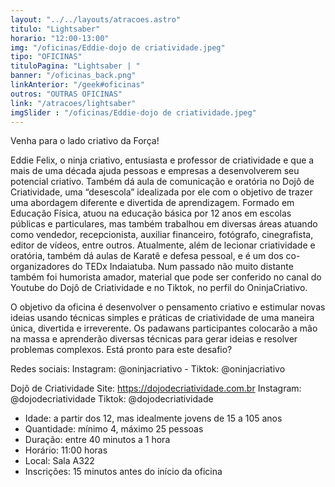 ```yaml
---
layout: "../../layouts/atracoes.astro"
titulo: "Lightsaber"
horario: "12:00-13:00"
img: "/oficinas/Eddie-dojo de criatividade.jpeg"
tipo: "OFICINAS"
tituloPagina: "Lightsaber | "
banner: "/oficinas_back.png"
linkAnterior: "/geek#oficinas"
outros: "OUTRAS OFICINAS"
link: "/atracoes/lightsaber"
imgSlider : "/oficinas/Eddie-dojo de criatividade.jpeg"
---
```


Venha para o lado criativo da Força!

Eddie Felix, o ninja criativo, entusiasta e professor de criatividade e que a mais de uma década ajuda pessoas e empresas a desenvolverem seu potencial criativo. Também dá aula de comunicação e oratória no Dojô de Criatividade, uma “desescola” idealizada por ele com o objetivo de trazer uma abordagem diferente e divertida de aprendizagem. Formado em Educação Física, atuou na educação básica por 12 anos em escolas públicas e particulares, mas também trabalhou em diversas áreas atuando como vendedor, recepcionista, auxiliar financeiro, fotógrafo, cinegrafista, editor de vídeos, entre outros. Atualmente, além de lecionar criatividade e oratória, também dá aulas de Karatê e defesa pessoal, e é um dos co-organizadores do TEDx Indaiatuba. Num passado não muito distante também foi humorista amador, material que pode ser conferido no canal do Youtube do Dojô de Criatividade e no Tiktok, no perfil do OninjaCriativo.

O objetivo da oficina é desenvolver o pensamento criativo e estimular novas ideias usando técnicas simples e práticas de criatividade de uma maneira única, divertida e irreverente. Os padawans participantes colocarão a mão na massa e aprenderão diversas técnicas para gerar ideias e resolver problemas complexos. Está pronto para este desafio?

Redes sociais: Instagram: @oninjacriativo - Tiktok: @oninjacriativo

Dojô de Criatividade
Site: https://dojodecriatividade.com.br
Instagram: @dojodecriatividade
Tiktok: @dojodecriatividade

- Idade: a partir dos 12, mas idealmente jovens de 15 a 105 anos
- Quantidade: mínimo 4, máximo 25 pessoas
- Duração: entre 40 minutos a 1 hora
- Horário: 11:00 horas
- Local: Sala A322
- Inscrições: 15 minutos antes do início da oficina

